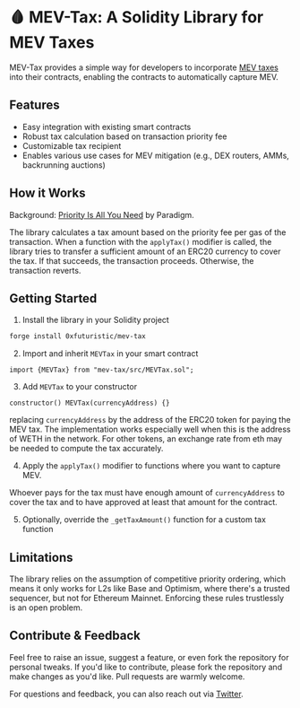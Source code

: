 # 🩸 MEV-Tax: A Solidity Library for MEV Taxes

MEV-Tax provides a simple way for developers to incorporate [MEV taxes](https://www.paradigm.xyz/2024/06/priority-is-all-you-need) into their contracts, enabling the contracts to automatically capture MEV.

## Features

- Easy integration with existing smart contracts
- Robust tax calculation based on transaction priority fee
- Customizable tax recipient
- Enables various use cases for MEV mitigation (e.g., DEX routers, AMMs, backrunning auctions)

## How it Works

Background: [Priority Is All You Need](https://www.paradigm.xyz/2024/06/priority-is-all-you-need) by Paradigm.

The library calculates a tax amount based on the priority fee per gas of the transaction. When a function with the `applyTax()` modifier is called, the library tries to transfer a sufficient amount of an ERC20 currency to cover the tax. If that succeeds, the transaction proceeds. Otherwise, the transaction reverts.

## Getting Started

1. Install the library in your Solidity project
```bash
forge install 0xfuturistic/mev-tax
```
2. Import and inherit `MEVTax` in your smart contract
```solidity
import {MEVTax} from "mev-tax/src/MEVTax.sol";
```
3. Add `MEVTax` to your constructor
```solidity
constructor() MEVTax(currencyAddress) {}
```
replacing `currencyAddress` by the address of the ERC20 token for paying the MEV tax.
The implementation works especially well when this is the address of WETH in the network. 
For other tokens, an exchange rate from eth may be needed to compute the tax accurately.

4. Apply the `applyTax()` modifier to functions where you want to capture MEV.

Whoever pays for the tax must have enough amount of `currencyAddress` to cover the tax and to have approved at least that amount for the contract. 

5. Optionally, override the `_getTaxAmount()` function for a custom tax function

## Limitations

The library relies on the assumption of competitive priority ordering, which means it only works for L2s like Base and Optimism, where there's a trusted sequencer, but not for Ethereum Mainnet. Enforcing these rules trustlessly is an open problem.

## Contribute & Feedback

Feel free to raise an issue, suggest a feature, or even fork the repository for personal tweaks. If you'd like to contribute, please fork the repository and make changes as you'd like. Pull requests are warmly welcome.

For questions and feedback, you can also reach out via [Twitter](https://twitter.com/0xfuturistic).
